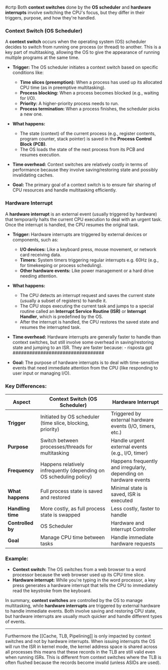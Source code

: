 #crtp
Both **context switches** done by the **OS scheduler** and **hardware interrupts** involve switching the CPU's focus, but they differ in their triggers, purpose, and how they're handled.

### **Context Switch (OS Scheduler)**
A **context switch** occurs when the operating system (OS) scheduler decides to switch from running one process (or thread) to another. This is a key part of multitasking, allowing the OS to give the appearance of running multiple programs at the same time.

- **Trigger:** 
  The OS scheduler initiates a context switch based on specific conditions like:
  - **Time slices (preemption):** When a process has used up its allocated CPU time (as in preemptive multitasking).
  - **Process blocking:** When a process becomes blocked (e.g., waiting for I/O).
  - **Priority:** A higher-priority process needs to run.
  - **Process termination:** When a process finishes, the scheduler picks a new one.
  
- **What happens:**
  - The state (context) of the current process (e.g., register contents, program counter, stack pointer) is saved in the **Process Control Block (PCB)**.
  - The OS loads the state of the next process from its PCB and resumes execution.
  
- **Time overhead:** 
  Context switches are relatively costly in terms of performance because they involve saving/restoring state and possibly invalidating caches.

- **Goal:** 
  The primary goal of a context switch is to ensure fair sharing of CPU resources and handle multitasking efficiently.

### **Hardware Interrupt**
A **hardware interrupt** is an external event (usually triggered by hardware) that temporarily halts the current CPU execution to deal with an urgent task. Once the interrupt is handled, the CPU resumes the original task.

- **Trigger:**
  Hardware interrupts are triggered by external devices or components, such as:
  - **I/O devices:** Like a keyboard press, mouse movement, or network card receiving data.
  - **Timers:** System timers triggering regular interrupts e.g. 60Hz (e.g., for timekeeping or process scheduling).
  - **Other hardware events:** Like power management or a hard drive needing attention.
  
- **What happens:**
  - The CPU detects an interrupt request and saves the current state (usually a subset of registers) to handle it.
  - The CPU stops executing the current task and jumps to a special routine called an **Interrupt Service Routine (ISR)** or **Interrupt Handler**, which is predefined by the OS.
  - After the interrupt is handled, the CPU restores the saved state and resumes the interrupted task.
  
- **Time overhead:**
  Hardware interrupts are generally faster to handle than context switches, but still involve some overhead in saving/restoring state and jumping to an ISR. They are faster because:
	  - risposta gpt #################################   

- **Goal:**
  The purpose of hardware interrupts is to deal with time-sensitive events that need immediate attention from the CPU (like responding to user input or managing I/O).

### Key Differences:

| **Aspect**        | **Context Switch (OS Scheduler)**                                   | **Hardware Interrupt**                                           |
| ----------------- | ------------------------------------------------------------------- | ---------------------------------------------------------------- |
| **Trigger**       | Initiated by OS scheduler (time slice, blocking, priority)          | Triggered by external hardware events (I/O, timers, etc.)        |
| **Purpose**       | Switch between processes/threads for multitasking                   | Handle urgent external events (e.g., I/O, timer)                 |
| **Frequency**     | Happens relatively infrequently (depending on OS scheduling policy) | Happens frequently and irregularly, depending on hardware events |
| **What happens**  | Full process state is saved and restored                            | Minimal state is saved, ISR is executed                          |
| **Handling time** | More costly, as full process state is swapped                       | Less costly, faster to handle                                    |
| **Controlled by** | OS Scheduler                                                        | Hardware and Interrupt Controller                                |
| **Goal**          | Manage CPU time between tasks                                       | Handle immediate hardware requests                               |

### Example:
- **Context switch:** The OS switches from a web browser to a word processor because the web browser used up its CPU time slice.
- **Hardware interrupt:** While you're typing in the word processor, a key press generates a hardware interrupt that tells the CPU to immediately read the keystroke from the keyboard.

In summary, **context switches** are controlled by the OS to manage multitasking, while **hardware interrupts** are triggered by external hardware to handle immediate events. Both involve saving and restoring CPU state, but hardware interrupts are usually much quicker and handle different types of events.


---

Furthermore the [[Cache, TLB, Pipelining]] is only impacted by context switches and not by hardware interrupts.
When issuing interrupts the OS will run the ISR in kernel mode, the kernel address space is shared across all processes this means that these records in the TLB are still valid even when running ISRs.
This is different from context switches where the TLB is often flushed because the records become invalid (unless ASIDs are used).